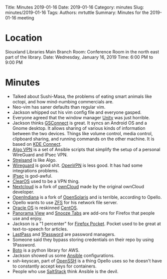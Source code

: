 Title: Minutes 2019-01-16
Date: 2019-01-16
Category: minutes
Slug: minutes/2019-01-16
Tags:
Authors: mrtuttle
Summary: Minutes for the 2019-01-16 meeting

Location
========

Siouxland Libraries Main Branch
Room: Conference Room in the north east part of the library.
Date: Wednesday, January 16, 2019
Time: 6:00 PM to 9:00 PM

Minutes
=======

* Talked about Sushi-Masa, the problems of eating smart animals like octopi, and how mind-numbing commercials are.
* Neo-vim has saner defaults than regular vim.
* Jackson whipped out his vim config file and everyone gasped.
* Everyone agreed that the window manager [Unity](https://github.com/ubports/unity8) was just horrible.
* Jackson thinks [GSConnect](https://github.com/andyholmes/gnome-shell-extension-gsconnect/wiki) is great.  It syncs an Android OS and a Gnome desktop.  It allows sharing of various kinds of information between the two devices.  Things like volume control, media control, clipboard sharing, and running commands on the other machine.  It is based on [KDE Connect](https://community.kde.org/KDEConnect).
* [Algo VPN](https://github.com/trailofbits/algo) is a set of Ansible scripts that simplify the setup of a personal WireGuard and IPsec VPN.
* [Streisand](https://github.com/StreisandEffect/streisand) is like Algo.
* [Wireguard](https://www.wireguard.com/) is good shit.  [OpenVPN](https://openvpn.net/) is less good. It has had some integrations problems.
* [IPsec](https://en.wikipedia.org/wiki/IPsec) is god-awful.
* [ClearOS](https://www.clearos.com/) used to be a VPN thing.
* [Nextcloud](https://nextcloud.com/) is a fork of [ownCloud](https://owncloud.org/) made by the original ownCloud developer.
* [OpenIndiana](https://www.openindiana.org/) is a fork of [OpenSolaris](https://en.m.wikipedia.org/wiki/OpenSolaris) and is terrible, according to Opello.
* Opello wants to use [ZFS](https://zfsonlinux.org/) for his network file server.
* [Oracle OS](https://www.oracle.com/linux/) is reskinned [CentOS](https://centos.org/).
* [Panorama View](https://addons.mozilla.org/en-US/firefox/addon/panorama-view/) and [Snooze Tabs](https://addons.mozilla.org/en-US/firefox/addon/snoozetabs/) are add-ons for Firefox that people use and enjoy.
* Jackson is a "1 percenter" for [Firefox Pocket](https://getpocket.com/about).  Pocket used to be great at text-to-speech for articles.
* [LastPass](https://www.lastpass.com/) and [1Password](https://www.lastpass.com/) are password managers.
* Someone said they bypass storing credentials on their repo by using 1Password.
* [Boto](http://boto.cloudhackers.com/en/latest/) is a python library for AWS.
* Jackson showed us some [Ansible](https://www.ansible.com/) configurations.
* ssh-keyscan, part of [OpenSSH](https://www.openssh.com/) is a thing Opello uses so he doesn't have to constantly accept keys for containers.
* People who use [SaltStack](https://www.saltstack.com/) think Ansible is the devil.
